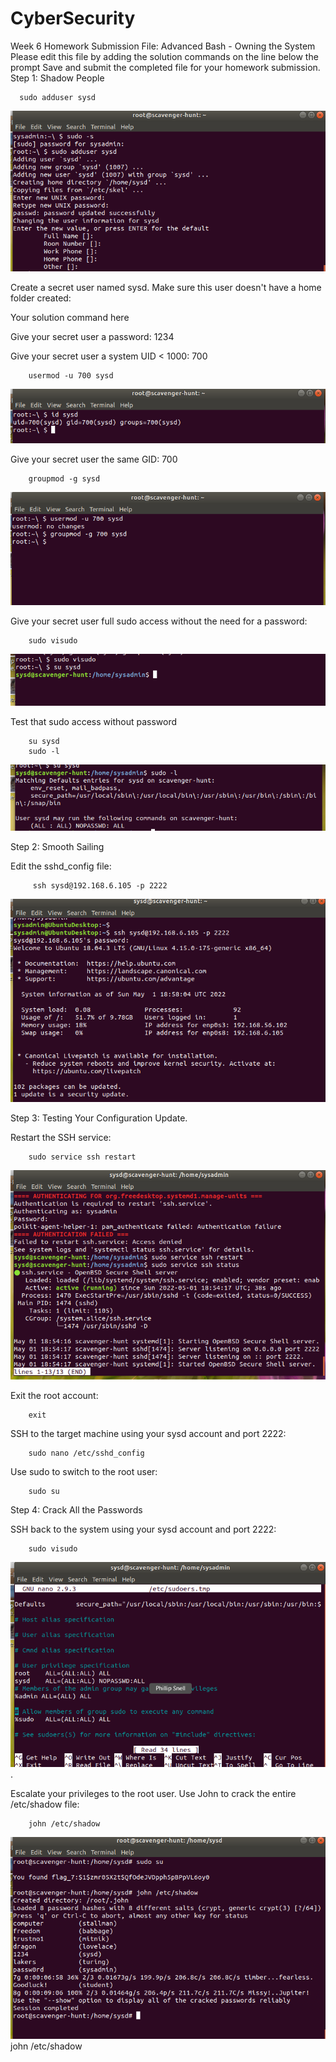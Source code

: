 # CyberSecurity

Week 6 Homework Submission File: Advanced Bash - Owning the System
Please edit this file by adding the solution commands on the line below the prompt
Save and submit the completed file for your homework submission.
Step 1: Shadow People

      sudo adduser sysd


![adduser](image/adduser.png)
        
Create a secret user named sysd. Make sure this user doesn't have a home folder created:

Your solution command here



Give your secret user a password: 1234


Give your secret user a system UID < 1000: 700


        usermod -u 700 sysd

![usermpd](image/usermodgroupmod1.png)
 


Give your secret user the same GID: 700


        groupmod -g sysd


![groupmod](image/groupmod.png)


Give your secret user full sudo access without the need for a password:


        sudo visudo


![withoutpassword](image/withoutpasswd.png)


Test that sudo access without password

        su sysd
        sudo -l

![test](image/test.png)

Step 2: Smooth Sailing


Edit the sshd_config file:

         ssh sysd@192.168.6.105 -p 2222

![configuration](image/ssh_into_sysd.png)

Step 3: Testing Your Configuration Update.


Restart the SSH service:

        sudo service ssh restart

![restart](image/ssh_restart.png)



Exit the root account:

        exit



SSH to the target machine using your sysd account and port 2222:

        sudo nano /etc/sshd_config



Use sudo to switch to the root user:

        sudo su



Step 4: Crack All the Passwords


SSH back to the system using your sysd account and port 2222:

        sudo visudo

![ALL](image/visudostep4.png).



Escalate your privileges to the root user. Use John to crack the entire /etc/shadow file:

        john /etc/shadow

![john](image/john_etc_shadow.png)john /etc/shadow
